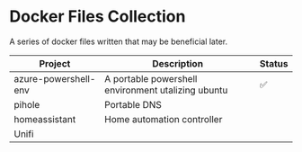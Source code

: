 # Docker Files Collection

A series of docker files written that may be beneficial later.



|  Project            | Description                                         | Status |
|--------------------|-----------------------------------------------------|--------|
|azure-powershell-env|A portable powershell environment utalizing ubuntu   | :white_check_mark:|
|pihole              |Portable DNS                                         |  |
|homeassistant|Home automation controller                                  |  |
|Unifi | | | 
